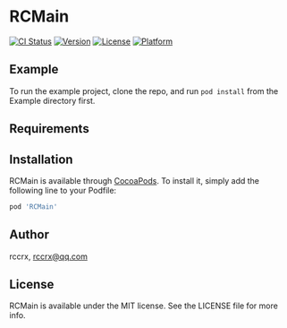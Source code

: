 # RCMain

[![CI Status](https://img.shields.io/travis/rccrx/RCMain.svg?style=flat)](https://travis-ci.org/rccrx/RCMain)
[![Version](https://img.shields.io/cocoapods/v/RCMain.svg?style=flat)](https://cocoapods.org/pods/RCMain)
[![License](https://img.shields.io/cocoapods/l/RCMain.svg?style=flat)](https://cocoapods.org/pods/RCMain)
[![Platform](https://img.shields.io/cocoapods/p/RCMain.svg?style=flat)](https://cocoapods.org/pods/RCMain)

## Example

To run the example project, clone the repo, and run `pod install` from the Example directory first.

## Requirements

## Installation

RCMain is available through [CocoaPods](https://cocoapods.org). To install
it, simply add the following line to your Podfile:

```ruby
pod 'RCMain'
```

## Author

rccrx, rccrx@qq.com

## License

RCMain is available under the MIT license. See the LICENSE file for more info.
